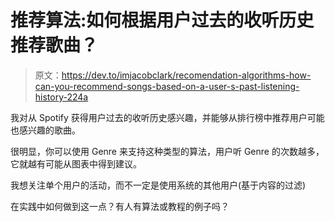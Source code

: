 # 推荐算法:如何根据用户过去的收听历史推荐歌曲？

> 原文：<https://dev.to/imjacobclark/recomendation-algorithms-how-can-you-recommend-songs-based-on-a-user-s-past-listening-history-224a>

我对从 Spotify 获得用户过去的收听历史感兴趣，并能够从排行榜中推荐用户可能也感兴趣的歌曲。

很明显，你可以使用 Genre 来支持这种类型的算法，用户听 Genre 的次数越多，它就越有可能从图表中得到建议。

我想关注单个用户的活动，而不一定是使用系统的其他用户(基于内容的过滤)

在实践中如何做到这一点？有人有算法或教程的例子吗？